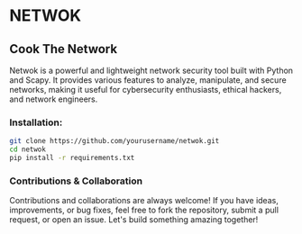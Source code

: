 # NETWOK
## Cook The Network

Netwok is a powerful and lightweight network security tool built with Python and Scapy. It provides various features to analyze, manipulate, and secure networks, making it useful for cybersecurity enthusiasts, ethical hackers, and network engineers.

### Installation:
```bash
git clone https://github.com/yourusername/netwok.git  
cd netwok  
pip install -r requirements.txt  
```

### Contributions & Collaboration
Contributions and collaborations are always welcome! If you have ideas, improvements, or bug fixes, feel free to fork the repository, submit a pull request, or open an issue. Let's build something amazing together!
